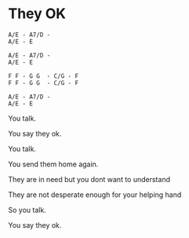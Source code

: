 # They OK

```
A/E - A7/D - 
A/E - E

A/E - A7/D - 
A/E - E

F F - G G  - C/G - F
F F - G G  - C/G - F

A/E - A7/D - 
A/E - E
```



You talk. 

You say they ok.

You talk.

You send them home again.

They are in need but you dont want to understand

They are not desperate enough for your helping hand

So you talk.

You say they ok.


